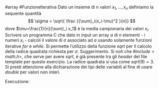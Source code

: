 #array #FunzioneIterativa 
Dato un insieme di n valori $x_1, . . . , x_n$ definiamo la sequente quantità
$$
	\sigma = \sqrt{ \frac {{\sum}_i(x_i-\mu)^2 }{n}}
$$
dove $\mu=\frac{1}{n}{\sum}_i x_1$ è la media campionaria dei valori $x_i$.
Scrivere un programma C che dato in input un array $a$ di $n$ elementi - i numeri $x_i$ - calcoli il valore di $\sigma$ associato ad $a$ usando solamente funzioni iterative $for$ e $while$. Si permette l’utilizzo della funzione $sqrt$ per il calcolo della radice quadrata richiesta per $\sigma$.
Suggerimento. Si noti che $\#include<math.h>$, che serve per avere $sqrt$, è già presente tra gli $header$ del file template per questo esercizio. La radice quadrata si usa come $sqrt(9)=3$. Si presti attenzione alla dichiarazione dei tipi delle variabili al fine di usare $double$ per valori non interi.

Esecuzione:
```c

```